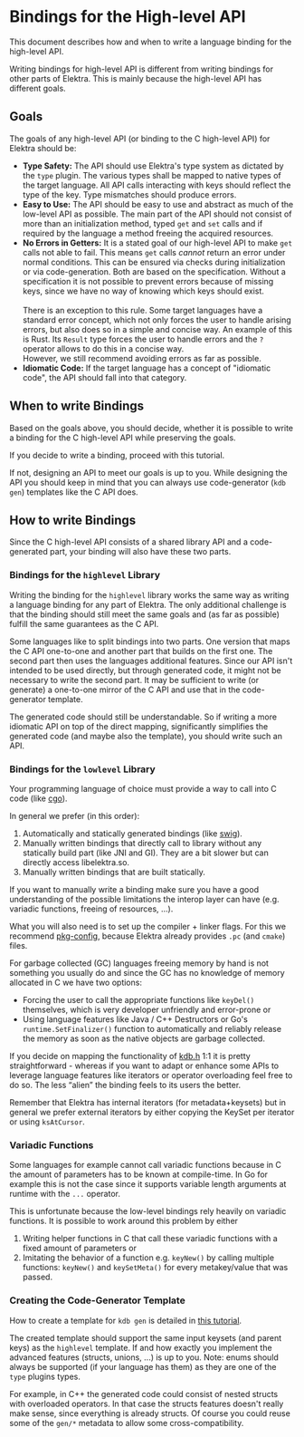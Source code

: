 # Bindings for the High-level API

This document describes how and when to write a language binding for the high-level API.

Writing bindings for high-level API is different from writing bindings for other parts of Elektra. This is mainly
because the high-level API has different goals.

## Goals

The goals of any high-level API (or binding to the C high-level API) for Elektra should be:

- **Type Safety:** The API should use Elektra's type system as dictated by the `type` plugin. The various types shall
  be mapped to native types of the target language. All API calls interacting with keys should reflect the type of the
  key. Type mismatches should produce errors.
- **Easy to Use:** The API should be easy to use and abstract as much of the low-level API as possible. The main part of
  the API should not consist of more than an initialization method, typed `get` and `set` calls and if required by the
  language a method freeing the acquired resources.
- **No Errors in Getters:** It is a stated goal of our high-level API to make `get` calls not able to fail. This means
  `get` calls _cannot_ return an error under normal conditions. This can be ensured via checks during initialization or
  via code-generation. Both are based on the specification. Without a specification it is not possible to prevent
  errors because of missing keys, since we have no way of knowing which keys should exist. <br/><br/>
  There is an exception to this rule. Some target languages have a standard error concept, which not only forces the
  user to handle arising errors, but also does so in a simple and concise way. An example of this is Rust. Its `Result`
  type forces the user to handle errors and the `?` operator allows to do this in a concise way. <br/>
  However, we still recommend avoiding errors as far as possible.
- **Idiomatic Code:** If the target language has a concept of "idiomatic code", the API should fall into that category.

## When to write Bindings

Based on the goals above, you should decide, whether it is possible to write a binding for the C high-level API while
preserving the goals.

If you decide to write a binding, proceed with this tutorial.

If not, designing an API to meet our goals is up to you. While designing the API you should keep in mind that you can
always use code-generator (`kdb gen`) templates like the C API does.

## How to write Bindings

Since the C high-level API consists of a shared library API and a code-generated part, your binding will also have these
two parts.

### Bindings for the `highlevel` Library

Writing the binding for the `highlevel` library works the same way as writing a language binding for any part of
Elektra. The only additional challenge is that the binding should still meet the same goals and (as far as possible)
fulfill the same guarantees as the C API.

Some languages like to split bindings into two parts. One version that maps the C API one-to-one and another part
that builds on the first one. The second part then uses the languages additional features. Since our API isn't intended
to be used directly, but through generated code, it might not be necessary to write the second part. It may be
sufficient to write (or generate) a one-to-one mirror of the C API and use that in the code-generator template.

The generated code should still be understandable. So if writing a more idiomatic API on top of the
direct mapping, significantly simplifies the generated code (and maybe also the template), you should write such an API.

### Bindings for the `lowlevel` Library

Your programming language of choice must provide a way to call into C code (like [cgo](https://pkg.go.dev/cmd/cgo/)).

In general we prefer (in this order):

1. Automatically and statically generated bindings (like [swig](https://www.swig.org/)).
2. Manually written bindings that directly call to library without any statically build part (like JNI and GI). They are a bit slower but can directly access libelektra.so.
3. Manually written bindings that are built statically.

If you want to manually write a binding make sure you have a good understanding of the possible limitations the interop layer can have (e.g. variadic functions, freeing of resources, ...).

What you will also need is to set up the compiler + linker flags. For this we recommend [pkg-config](https://www.freedesktop.org/wiki/Software/pkg-config/), because Elektra already provides `.pc` (and `cmake`) files.

For garbage collected (GC) languages freeing memory by hand is not something you usually do and since the GC has no knowledge of memory allocated in C we have two options:

- Forcing the user to call the appropriate functions like `keyDel()` themselves, which is very developer unfriendly and error-prone or
- Using language features like Java / C++ Destructors or Go's `runtime.SetFinalizer()` function to automatically and reliably release the memory as soon as the native objects are garbage collected.

If you decide on mapping the functionality of [kdb.h](/src/include/elektra/kdb.h) 1:1 it is pretty straightforward - whereas if you want to adapt or enhance some APIs to leverage language features like iterators or operator overloading feel free to do so. The less “alien” the binding feels to its users the better.

Remember that Elektra has internal iterators (for metadata+keysets) but in general we prefer external iterators by either copying the KeySet per iterator or using `ksAtCursor`.

### Variadic Functions

Some languages for example cannot call variadic functions because in C the amount of parameters has to be known at compile-time. In Go for example this is not the case since it supports variable length arguments at runtime with the `...` operator.

This is unfortunate because the low-level bindings rely heavily on variadic functions. It is possible to work around this problem by either

1. Writing helper functions in C that call these variadic functions with a fixed amount of parameters or
2. Imitating the behavior of a function e.g. `keyNew()` by calling multiple functions: `keyNew()` and `keySetMeta()` for every metakey/value that was passed.

### Creating the Code-Generator Template

How to create a template for `kdb gen` is detailed in [this tutorial](code-generator.md).

The created template should support the same input keysets (and parent keys) as the `highlevel` template. If and how
exactly you implement the advanced features (structs, unions, ...) is up to you.
Note: enums should always be supported (if your language has them) as they are one of the `type`
plugins types.

For example, in C++ the generated code could consist of nested structs with overloaded operators. In that case
the structs features doesn't really make sense, since everything is already structs. Of course you could reuse some of
the `gen/*` metadata to allow some cross-compatibility.
